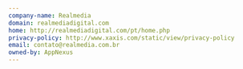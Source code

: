 ```yaml
---
company-name: Realmedia
domain: realmediadigital.com
home: http://realmediadigital.com/pt/home.php
privacy-policy: http://www.xaxis.com/static/view/privacy-policy
email: contato@realmedia.com.br
owned-by: AppNexus
---
```




